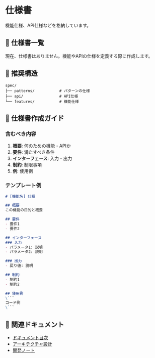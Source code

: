 # 仕様書

機能仕様、API仕様などを格納しています。

## 📄 仕様書一覧

現在、仕様書はありません。機能やAPIの仕様を定義する際に作成します。

## 📂 推奨構造

```
spec/
├── patterns/           # パターンの仕様
├── api/                # API仕様
└── features/           # 機能仕様
```

## 📝 仕様書作成ガイド

### 含むべき内容

1. **概要**: 何のための機能・APIか
2. **要件**: 満たすべき条件
3. **インターフェース**: 入力・出力
4. **制約**: 制限事項
5. **例**: 使用例

### テンプレート例

```markdown
# [機能名] 仕様

## 概要
この機能の目的と概要

## 要件
- 要件1
- 要件2

## インターフェース
### 入力
- パラメータ1: 説明
- パラメータ2: 説明

### 出力
- 戻り値: 説明

## 制約
- 制約1
- 制約2

## 使用例
\```
コード例
\```
```

## 🔗 関連ドキュメント

- [ドキュメント目次](../README.md)
- [アーキテクチャ設計](../architecture/)
- [開発ノート](../notes/)
